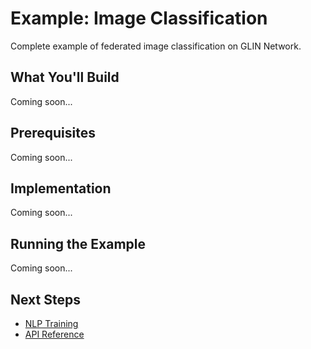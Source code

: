 # Example: Image Classification

Complete example of federated image classification on GLIN Network.

## What You'll Build

Coming soon...

## Prerequisites

Coming soon...

## Implementation

Coming soon...

## Running the Example

Coming soon...

## Next Steps

- [NLP Training](/federated-learning/examples/nlp-training)
- [API Reference](/federated-learning/api-reference)
